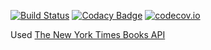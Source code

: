 [![Build Status](https://travis-ci.org/rafaelaaraujo/BestSellers.svg?branch=master)](https://travis-ci.org/rafaelaaraujo/BestSellers/) [![Codacy Badge](https://api.codacy.com/project/badge/Grade/6ae83104112148afa7ad64e6511aa872)](https://www.codacy.com/app/rafaelaaraujo/BestSellers?utm_source=github.com&amp;utm_medium=referral&amp;utm_content=rafaelaaraujo/BestSellers&amp;utm_campaign=Badge_Grade) [![codecov.io](https://codecov.io/gh/rafaelaaraujo/BestSellers/branch/master/graphs/badge.svg)](https://codecov.io/gh/rafaelaaraujo/BestSellers)

Used [The New York Times Books API](https://developer.nytimes.com/books_api.json)

